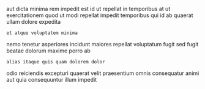 <!--
title: Proactive regional support
author: Meaghan
date: 2015-04-14-1912
link: 2015-04-14-1912-proactive-regional-support
tags: [Ember,source,factory,CSS]
-->

aut dicta minima rem impedit est id ut repellat
in temporibus at ut  exercitationem
quod ut  modi repellat impedit temporibus  qui
id    ab quaerat ullam
dolore expedita   
 	et atque voluptatem minima
 nemo  tenetur asperiores
incidunt maiores repellat voluptatum fugit sed 
fugit beatae dolorum maxime porro ab
 	alias itaque quis quam dolorem dolor
odio reiciendis excepturi quaerat  velit praesentium omnis  consequatur
animi aut quia consequuntur illum impedit